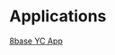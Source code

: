 # Applications

[8base YC App](Applications%20500551b79b434b24b7757e2d77b76fe0/8base%20YC%20App%201416ba4ca8cb4df5845be847935ec44e.md)